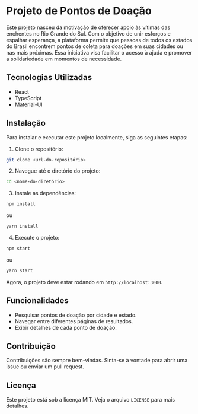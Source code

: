 # Projeto de Pontos de Doação

Este projeto nasceu da motivação de oferecer apoio às vítimas das enchentes no Rio Grande do Sul. Com o objetivo de unir esforços e espalhar esperança, a plataforma permite que pessoas de todos os estados do Brasil encontrem pontos de coleta para doações em suas cidades ou nas mais próximas. Essa iniciativa visa facilitar o acesso à ajuda e promover a solidariedade em momentos de necessidade.

## Tecnologias Utilizadas

- React
- TypeScript
- Material-UI

## Instalação

Para instalar e executar este projeto localmente, siga as seguintes etapas:

1. Clone o repositório:

```bash
git clone <url-do-repositório>
```

2. Navegue até o diretório do projeto:

```bash
cd <nome-do-diretório>
```

3. Instale as dependências:

```bash
npm install
```

ou

```bash
yarn install
```

4. Execute o projeto:

```bash
npm start
```

ou

```bash
yarn start
```

Agora, o projeto deve estar rodando em `http://localhost:3000`.

## Funcionalidades

- Pesquisar pontos de doação por cidade e estado.
- Navegar entre diferentes páginas de resultados.
- Exibir detalhes de cada ponto de doação.

## Contribuição

Contribuições são sempre bem-vindas. Sinta-se à vontade para abrir uma issue ou enviar um pull request.

## Licença

Este projeto está sob a licença MIT. Veja o arquivo `LICENSE` para mais detalhes.